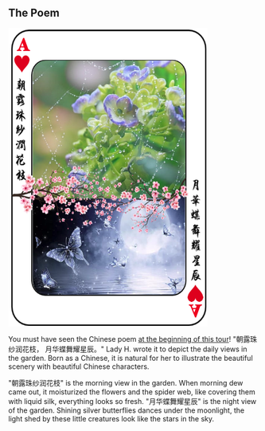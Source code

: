 ## The Poem


<p>
<img align="middle" src="https://github.com/lady-h-world/My_Garden/blob/main/images/Garden_Museum_images/the_poem.png" width="400" height="600" />
</p>


You must have seen the Chinese poem [at the beginning of this tour][1]! "朝露珠纱润花枝， 月华蝶舞耀星辰。" Lady H. wrote it to depict the daily views in the garden. Born as a Chinese, it is natural for her to illustrate the beautiful scenery with beautiful Chinese characters.

"朝露珠纱润花枝" is the morning view in the garden. When morning dew came out, it moisturized the flowers and the spider web, like covering them with liquid silk, everything looks so fresh. "月华蝶舞耀星辰" is the night view of the garden. Shining silver butterflies dances under the moonlight, the light shed by these little creatures look like the stars in the sky.





[1]:https://github.com/lady-h-world/My_Garden/tree/main